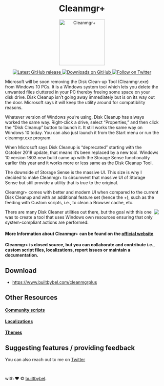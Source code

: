 <h1 align="center"> Cleanmgr+ </h1>

<p align="center">
<a href="https://github.com/builtbybel/CleanmgrPlus" target="_blank">
<img align="center" alt="Cleanmgr+" src="https://github.com/builtbybel/CleanmgrPlus/raw/master/cleanmgr%2B.png" width="150" height="150" />
</a>
</p>

<p align="center">
 
<a href="https://github.com/builtbybel/CleanmgrPlus/releases/latest" target="_blank">
 <img alt="Latest GitHub release" src="https://img.shields.io/github/release/builtbybel/cleanmgrplus.svg" />
</a>
<a href="https://github.com/builtbybel/CleanmgrPlus/releases" target="_blank">
 <img alt="Downloads on GitHub" src="https://img.shields.io/github/downloads/builtbybel/CleanmgrPlus/total.svg?style=flat-square" />
</a>
<a href="https://twitter.com/cleanmgrplus" target="_blank">
 <img alt="Follow on Twitter" src="https://img.shields.io/twitter/follow/cleanmgrplus.svg?label=Follow" />
</a>

</p>

Microsoft will be soon removing the Disk Clean-up Tool (Cleanmgr.exe) from Windows 10 PCs. 
It is a Windows system tool which lets you delete the unwanted files cluttered in your PC thereby freeing some space on your disk drive. Disk Cleanup isn’t going away immediately but is on its way out the door. Microsoft says it will keep the utility around for compatibility reasons.

Whatever version of Windows you’re using, Disk Cleanup has always worked the same way. 
Right-click a drive, select “Properties,” and then click the “Disk Cleanup” button to launch it. It still works the same way on Windows 10 today. You can also just launch it from the Start menu or run the cleanmgr.exe program.

When Microsoft says Disk Cleanup is “deprecated” starting with the October 2018 update, that means it’s been replaced by a new tool. Windows 10 version 1803 new build came up with the Storage Sense functionality earlier this year and it works more or less same as the Disk Cleanup Tool. 

The downside of Storage Sense is the massive UI. This size is why I decided to make Cleanmgr+ to circumvent that massive UI of Storage Sense but still provide a utility that is true to the original.

Cleanmgr+ comes with better and modern UI when compared to the current Disk Cleanup and with an additional feature set (hence the +), such as the feeding with Custom scripts, i.e., to clean a Browser cache, etc.

<a href="https://www.builtbybel.com/images/jdownloads/screenshots/cleanmgr+_screen.png"><img src="https://www.builtbybel.com/images/jdownloads/screenshots/cleanmgr+_screen.png" align="right" style="max-width: 350px"></a>

There are many Disk Cleaner utilities out there, but the goal with this one was to create a tool that uses Windows own resources ensuring that only system-compliant actions are performed.

#### More Information about Cleanmgr+ can be found on the [official website](https://www.builtbybel.com/ms-apps/cleanmgrplus)

#### Cleanmgr+ is closed source, but you can collaborate and contribute i.e., custom script files, localizations, report issues or maintain a documentation.

## Download 
* https://www.builtbybel.com/cleanmgrplus

## Other Resources
#### [Community scripts](https://github.com/builtbybel/CleanmgrPlus/blob/master/scripts/scripts.md)

#### [Localizations](https://github.com/builtbybel/CleanmgrPlus/blob/master/locales/locale.md)

#### [Themes](https://github.com/builtbybel/CleanmgrPlus/blob/master/bin/packages/ui.ini)

## Suggesting features / providing feedback
You can also reach out to me on [Twitter](https://twitter.com/builtbybel)

<br>

with ❤︎ © [builtbybel](https://www.builtbybel.com "Good apps are as little apps as possible").
</p>
